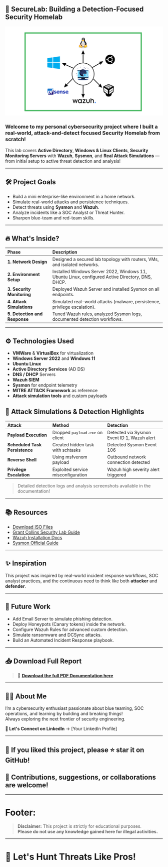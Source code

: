 ## 🚀 SecureLab: Building a Detection-Focused Security Homelab

![Homelab Banner](Screenshots/homelab.png)  


### Welcome to my personal cybersecurity project where I built a real-world, attack-and-detect focused Security Homelab from scratch!

This lab covers **Active Directory**, **Windows & Linux Clients**, **Security Monitoring Servers** with **Wazuh**, **Sysmon**, and **Real Attack Simulations** — from initial setup to active threat detection and analysis!

---

## 🛠️ Project Goals

- Build a mini enterprise-like environment in a home network.
- Simulate real-world attacks and persistence techniques.
- Detect threats using **Sysmon** and **Wazuh**.
- Analyze incidents like a SOC Analyst or Threat Hunter.
- Sharpen blue-team and red-team skills.

---

## 🔥 What's Inside?

| Phase | Description |
|:---|:---|
| **1. Network Design** | Designed a secured lab topology with routers, VMs, and isolated networks. |
| **2. Environment Setup** | Installed Windows Server 2022, Windows 11, Ubuntu Linux, configured Active Directory, DNS, DHCP. |
| **3. Security Monitoring** | Deployed Wazuh Server and installed Sysmon on all endpoints. |
| **4. Attack Simulations** | Simulated real-world attacks (malware, persistence, privilege escalation). |
| **5. Detection and Response** | Tuned Wazuh rules, analyzed Sysmon logs, documented detection workflows. |

---

## ⚙️ Technologies Used

- **VMWare** & **VirtualBox** for virtualization
- **Windows Server 2022** and **Windows 11**
- **Ubuntu Linux**
- **Active Directory Services** (AD DS)
- **DNS / DHCP** Servers
- **Wazuh SIEM**
- **Sysmon** for endpoint telemetry
- **MITRE ATT&CK Framework** as reference
- **Attack simulation tools** and custom payloads


## 🧠 Attack Simulations & Detection Highlights

| Attack | Method | Detection |
|:---|:---|:---|
| **Payload Execution** | Dropped `payload.exe` on client | Detected via Sysmon Event ID 1, Wazuh alert |
| **Scheduled Task Persistence** | Created hidden task with schtasks | Detected Sysmon Event 106 |
| **Reverse Shell** | Using msfvenom payload | Outbound network connection detected |
| **Privilege Escalation** | Exploited service misconfiguration | Wazuh high severity alert triggered |

> Detailed detection logs and analysis screenshots available in the documentation!

---

## 📚 Resources

- [Download ISO Files](https://ln5.sync.com/dl/831828380#cbtjtrs7-yhmjd4ad-yaxm6hka-x97b3ug7)
- [Grant Collins Security Lab Guide](https://projectsecurity.teachable.com/courses/2721940/lectures/59518536)
- [Wazuh Installation Docs](https://documentation.wazuh.com/current/installation-guide/index.html)
- [Sysmon Official Guide](https://learn.microsoft.com/en-us/sysinternals/downloads/sysmon)

---

## ✨ Inspiration

This project was inspired by real-world incident response workflows, SOC analyst practices, and the continuous need to think like both **attacker** and **defender**.

---

## 🚧 Future Work

- Add Email Server to simulate phishing detection.
- Deploy Honeypots (Canary tokens) inside the network.
- Configure Wazuh Rules for advanced custom detection.
- Simulate ransomware and DCSync attacks.
- Build an Automated Incident Response playbook.

---

## 📥 Download Full Report

> 📄 [**Download the full PDF Documentation here**](docs/full_report.pdf)


---

## 🧑‍💻 About Me

I’m a cybersecurity enthusiast passionate about blue teaming, SOC operations, and learning by building and breaking things!  
Always exploring the next frontier of security engineering.

**🔗 Let's Connect on LinkedIn** → [Your LinkedIn Profile]

---

## 🌟 If you liked this project, please ⭐ star it on GitHub!  
## 📢 Contributions, suggestions, or collaborations are welcome!

---

# Footer:

> **Disclaimer:** This project is strictly for educational purposes.  
> **Please do not use any knowledge gained here for illegal activities.**

---

# 🚀 Let's Hunt Threats Like Pros!



